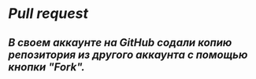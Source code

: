 # *Pull request*

## *В своем аккаунте на GitHub содали  копию репозитория из другого аккаунта с помощью кнопки "Fork".*